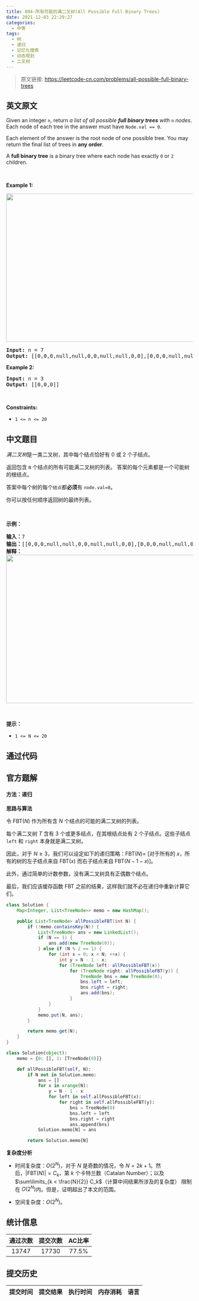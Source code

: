 ```yaml
---
title: 894-所有可能的满二叉树(All Possible Full Binary Trees)
date: 2021-12-03 22:29:27
categories:
  - 中等
tags:
  - 树
  - 递归
  - 记忆化搜索
  - 动态规划
  - 二叉树
---
```


> 原文链接: https://leetcode-cn.com/problems/all-possible-full-binary-trees


## 英文原文
<div><p>Given an integer <code>n</code>, return <em>a list of all possible <strong>full binary trees</strong> with</em> <code>n</code> <em>nodes</em>. Each node of each tree in the answer must have <code>Node.val == 0</code>.</p>

<p>Each element of the answer is the root node of one possible tree. You may return the final list of trees in <strong>any order</strong>.</p>

<p>A <strong>full binary tree</strong> is a binary tree where each node has exactly <code>0</code> or <code>2</code> children.</p>

<p>&nbsp;</p>
<p><strong>Example 1:</strong></p>
<img alt="" src="https://s3-lc-upload.s3.amazonaws.com/uploads/2018/08/22/fivetrees.png" style="width: 700px; height: 400px;" />
<pre>
<strong>Input:</strong> n = 7
<strong>Output:</strong> [[0,0,0,null,null,0,0,null,null,0,0],[0,0,0,null,null,0,0,0,0],[0,0,0,0,0,0,0],[0,0,0,0,0,null,null,null,null,0,0],[0,0,0,0,0,null,null,0,0]]
</pre>

<p><strong>Example 2:</strong></p>

<pre>
<strong>Input:</strong> n = 3
<strong>Output:</strong> [[0,0,0]]
</pre>

<p>&nbsp;</p>
<p><strong>Constraints:</strong></p>

<ul>
	<li><code>1 &lt;= n &lt;= 20</code></li>
</ul>
</div>

## 中文题目
<div><p><em>满二叉树</em>是一类二叉树，其中每个结点恰好有 0 或 2 个子结点。</p>

<p>返回包含 <code>N</code> 个结点的所有可能满二叉树的列表。 答案的每个元素都是一个可能树的根结点。</p>

<p>答案中每个树的每个<code>结点</code>都<strong>必须</strong>有 <code>node.val=0</code>。</p>

<p>你可以按任何顺序返回树的最终列表。</p>

<p>&nbsp;</p>

<p><strong>示例：</strong></p>

<pre><strong>输入：</strong>7
<strong>输出：</strong>[[0,0,0,null,null,0,0,null,null,0,0],[0,0,0,null,null,0,0,0,0],[0,0,0,0,0,0,0],[0,0,0,0,0,null,null,null,null,0,0],[0,0,0,0,0,null,null,0,0]]
<strong>解释：</strong>
<img alt="" src="https://aliyun-lc-upload.oss-cn-hangzhou.aliyuncs.com/aliyun-lc-upload/uploads/2018/08/24/fivetrees.png" style="height: 400px; width: 700px;">
</pre>

<p>&nbsp;</p>

<p><strong>提示：</strong></p>

<ul>
	<li><code>1 &lt;= N &lt;= 20</code></li>
</ul>
</div>

## 通过代码
<RecoDemo>
</RecoDemo>


## 官方题解
#### 方法：递归

**思路与算法**

令 $\text{FBT}(N)$ 作为所有含 $N$ 个结点的可能的满二叉树的列表。

每个满二叉树 $T$ 含有 3 个或更多结点，在其根结点处有 2 个子结点。这些子结点 `left` 和 `right` 本身就是满二叉树。

因此，对于 $N \geq 3$，我们可以设定如下的递归策略：$\text{FBT}(N) =$ [对于所有的 $x$，所有的树的左子结点来自 $\text{FBT}(x)$ 而右子结点来自 $\text{FBT}(N-1-x)$]。

此外，通过简单的计数参数，没有满二叉树具有正偶数个结点。

最后，我们应该缓存函数 $\text{FBT}$ 之前的结果，这样我们就不必在递归中重新计算它们。

```java [SVf3cp4a-Java]
class Solution {
    Map<Integer, List<TreeNode>> memo = new HashMap();

    public List<TreeNode> allPossibleFBT(int N) {
        if (!memo.containsKey(N)) {
            List<TreeNode> ans = new LinkedList();
            if (N == 1) {
                ans.add(new TreeNode(0));
            } else if (N % 2 == 1) {
                for (int x = 0; x < N; ++x) {
                    int y = N - 1 - x;
                    for (TreeNode left: allPossibleFBT(x))
                        for (TreeNode right: allPossibleFBT(y)) {
                            TreeNode bns = new TreeNode(0);
                            bns.left = left;
                            bns.right = right;
                            ans.add(bns);
                        }
                }
            }
            memo.put(N, ans);
        }

        return memo.get(N);
    }
}
```
```python [SVf3cp4a-Python]
class Solution(object):
    memo = {0: [], 1: [TreeNode(0)]}

    def allPossibleFBT(self, N):
        if N not in Solution.memo:
            ans = []
            for x in xrange(N):
                y = N - 1 - x
                for left in self.allPossibleFBT(x):
                    for right in self.allPossibleFBT(y):
                        bns = TreeNode(0)
                        bns.left = left
                        bns.right = right
                        ans.append(bns)
            Solution.memo[N] = ans

        return Solution.memo[N]
```


**复杂度分析**

* 时间复杂度：$O(2^N)$，对于 $N$ 是奇数的情况，令 $N = 2k + 1$。然后，$\Big| \text{FBT}(N) \Big| = C_k$，第 $k$ 个卡特兰数（Catalan Number）；以及 $\sum\limits_{k < \frac{N}{2}} C_k$（计算中间结果所涉及的复杂度） 限制在 $O(2^N)$内。但是，证明超出了本文的范围。

* 空间复杂度：$O(2^N)$。

## 统计信息
| 通过次数 | 提交次数 | AC比率 |
| :------: | :------: | :------: |
|    13747    |    17730    |   77.5%   |

## 提交历史
| 提交时间 | 提交结果 | 执行时间 |  内存消耗  | 语言 |
| :------: | :------: | :------: | :--------: | :--------: |
